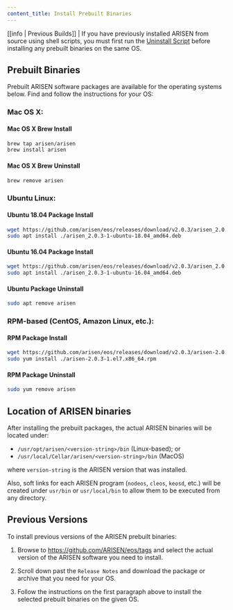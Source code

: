 ```yaml
---
content_title: Install Prebuilt Binaries
---
```


[[info | Previous Builds]]
| If you have previously installed ARISEN from source using shell scripts, you must first run the [Uninstall Script](01_build-from-source/01_shell-scripts/05_uninstall-arisen.md) before installing any prebuilt binaries on the same OS.

## Prebuilt Binaries

Prebuilt ARISEN software packages are available for the operating systems below. Find and follow the instructions for your OS:

### Mac OS X:

#### Mac OS X Brew Install
```sh
brew tap arisen/arisen
brew install arisen
```
#### Mac OS X Brew Uninstall
```sh
brew remove arisen
```

### Ubuntu Linux:

#### Ubuntu 18.04 Package Install
```sh
wget https://github.com/arisen/eos/releases/download/v2.0.3/arisen_2.0.3-1-ubuntu-18.04_amd64.deb
sudo apt install ./arisen_2.0.3-1-ubuntu-18.04_amd64.deb
```
#### Ubuntu 16.04 Package Install
```sh
wget https://github.com/arisen/eos/releases/download/v2.0.3/arisen_2.0.3-1-ubuntu-16.04_amd64.deb
sudo apt install ./arisen_2.0.3-1-ubuntu-16.04_amd64.deb
```
#### Ubuntu Package Uninstall
```sh
sudo apt remove arisen
```

### RPM-based (CentOS, Amazon Linux, etc.):

#### RPM Package Install
```sh
wget https://github.com/arisen/eos/releases/download/v2.0.3/arisen-2.0.3-1.el7.x86_64.rpm
sudo yum install ./arisen-2.0.3-1.el7.x86_64.rpm
```
#### RPM Package Uninstall
```sh
sudo yum remove arisen
```

## Location of ARISEN binaries

After installing the prebuilt packages, the actual ARISEN binaries will be located under:
* `/usr/opt/arisen/<version-string>/bin` (Linux-based); or
* `/usr/local/Cellar/arisen/<version-string>/bin` (MacOS)

where `version-string` is the ARISEN version that was installed.

Also, soft links for each ARISEN program (`nodeos`, `cleos`, `keosd`, etc.) will be created under `usr/bin` or `usr/local/bin` to allow them to be executed from any directory.

## Previous Versions

To install previous versions of the ARISEN prebuilt binaries:

1. Browse to https://github.com/ARISEN/eos/tags and select the actual version of the ARISEN software you need to install.

2. Scroll down past the `Release Notes` and download the package or archive that you need for your OS.

3. Follow the instructions on the first paragraph above to install the selected prebuilt binaries on the given OS.
